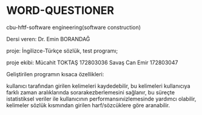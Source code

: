 # WORD-QUESTIONER
cbu-hftf-software engineering(software construction)

Dersi veren:  Dr. Emin BORANDAĞ 

proje:        İngilizce-Türkçe sözlük, test programı;

proje ekibi: Mücahit TOKTAŞ 172803036
             Savaş Can Emir 172803047

Geliştirilen programın kısaca özellikleri:

kullanıcı tarafından girilen kelimeleri kaydedebilir,
bu kelimeleri kullanıcıya farklı zaman aralıklarında sorarakezberlemesini sağlanır,
bu süreçte istatistiksel veriler ile kullanıcının performansınıizlemesinde yardımcı olabilir,
kelimeler sözlük kısmından girilen harf/sözcüklere göre aranabilir.

